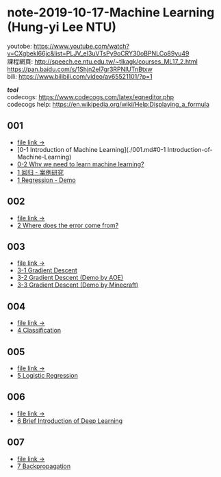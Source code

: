 
# note-2019-10-17-Machine Learning (Hung-yi Lee NTU)

youtobe: https://www.youtube.com/watch?v=CXgbekl66jc&list=PLJV_el3uVTsPy9oCRY30oBPNLCo89yu49  
課程網頁: http://speech.ee.ntu.edu.tw/~tlkagk/courses_ML17_2.html  
https://pan.baidu.com/s/1Shjn2el7gr3RPNlUTnBtxw  
bili: https://www.bilibili.com/video/av65521101/?p=1  

***tool***  
codecogs: https://www.codecogs.com/latex/eqneditor.php  
codecogs help: https://en.wikipedia.org/wiki/Help:Displaying_a_formula

## 001
- [file link ->](./001.md)
- [0-1 Introduction of Machine Learning](./001.md#0-1 Introduction-of-Machine-Learning)
- [0-2 Why we need to learn machine learning?](./001.md#0-2-Why-we-need-to-learn-machine-learning?)
- [1 回归 - 案例研究](./001.md#ML讲座1-回归---案例研究)
- [1 Regression - Demo](./001.md#1-Regression---Demo)

## 002
- [file link ->](./002.md)
- [2 Where does the error come from?](./002.md#2-Where-does-the-error-come-from)

## 003
- [file link ->](./003.md)
- [3-1 Gradient Descent](./003.md#3-1-Gradient-Descent)
- [3-2 Gradient Descent (Demo by AOE)](./003.md#3-2-Gradient-Descent-Demo-by-AOE)
- [3-3 Gradient Descent (Demo by Minecraft)](./003.3-3-Gradient-Descent-Demo-by-Minecraft)

## 004
- [file link ->](./004.md)
- [4 Classification](./004.md#4-Classification)

## 005
- [file link ->](./005.md)
- [5 Logistic Regression](./005.md#5-Logistic-Regression)

## 006
- [file link ->](./006.md)
- [6 Brief Introduction of Deep Learning](./006.md#6-Brief-Introduction-of-Deep-Learning)

## 007
- [file link ->](./007.md)
- [7 Backpropagation](./007.md#7-Backpropagation)